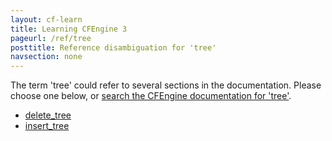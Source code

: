 ```yaml
---
layout: cf-learn
title: Learning CFEngine 3
pageurl: /ref/tree
posttitle: Reference disambiguation for 'tree'
navsection: none
---
```


The term 'tree' could refer to several sections in the documentation. Please choose one below, or
[search the CFEngine documentation for 'tree'](http://cfengine.com/docs/3.5/search.html?q=tree).

- [delete_tree](http://cfengine.com/docs/3.5/reference-promise-types-files-edit_xml-delete_tree.html#delete_tree)
- [insert_tree](http://cfengine.com/docs/3.5/reference-promise-types-files-edit_xml-insert_tree.html#insert_tree)
